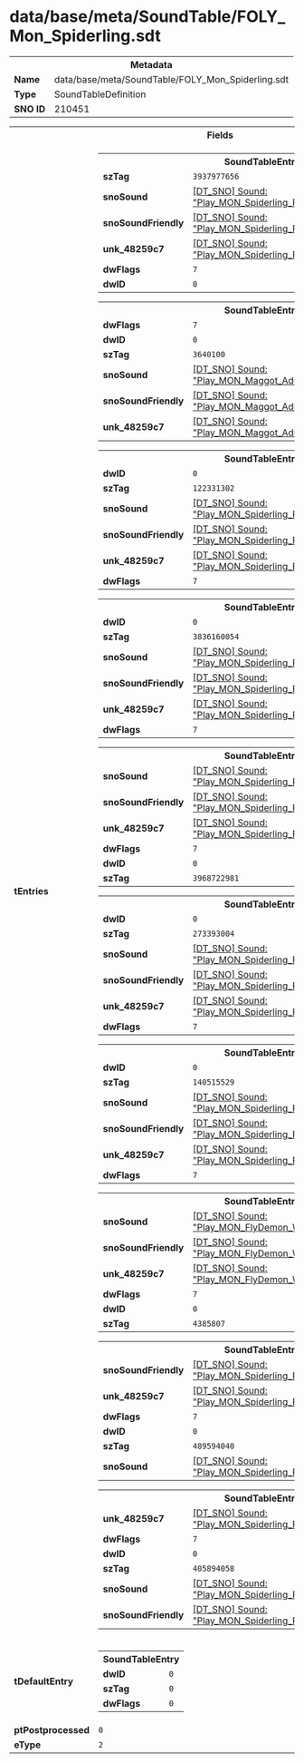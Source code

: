 <h1>data/base/meta/SoundTable/FOLY_Mon_Spiderling.sdt</h1><table><tr><th colspan="100%">Metadata</th></tr><tr><td><b>Name</b></td><td>data/base/meta/SoundTable/FOLY_Mon_Spiderling.sdt</td></tr><tr><td><b>Type</b></td><td>SoundTableDefinition</td></tr><tr><td><b>SNO ID</b></td><td>210451</td></tr></table>

<table><tr><th colspan="100%">Fields</th></tr><tr><td><b>tEntries</b></td><td><table><tr><th colspan="100%">SoundTableEntry</th></tr><tr><td><b>szTag</b></td><td><code>3937977656</code></td></tr><tr><td><b>snoSound</b></td><td><a href="..\Sound\Play_MON_Spiderling_FOLY_Attack.snd.md">[DT_SNO] Sound: "Play_MON_Spiderling_FOLY_Attack"</a></td></tr><tr><td><b>snoSoundFriendly</b></td><td><a href="..\Sound\Play_MON_Spiderling_FOLY_Attack.snd.md">[DT_SNO] Sound: "Play_MON_Spiderling_FOLY_Attack"</a></td></tr><tr><td><b>unk_48259c7</b></td><td><a href="..\Sound\Play_MON_Spiderling_FOLY_Attack.snd.md">[DT_SNO] Sound: "Play_MON_Spiderling_FOLY_Attack"</a></td></tr><tr><td><b>dwFlags</b></td><td><code>7</code></td></tr><tr><td><b>dwID</b></td><td><code>0</code></td></tr></table>


<table><tr><th colspan="100%">SoundTableEntry</th></tr><tr><td><b>dwFlags</b></td><td><code>7</code></td></tr><tr><td><b>dwID</b></td><td><code>0</code></td></tr><tr><td><b>szTag</b></td><td><code>3640100</code></td></tr><tr><td><b>snoSound</b></td><td><a href="..\Sound\Play_MON_Maggot_Adult_FOLY_Bite_3P.snd.md">[DT_SNO] Sound: "Play_MON_Maggot_Adult_FOLY_Bite_3P"</a></td></tr><tr><td><b>snoSoundFriendly</b></td><td><a href="..\Sound\Play_MON_Maggot_Adult_FOLY_Bite_3P.snd.md">[DT_SNO] Sound: "Play_MON_Maggot_Adult_FOLY_Bite_3P"</a></td></tr><tr><td><b>unk_48259c7</b></td><td><a href="..\Sound\Play_MON_Maggot_Adult_FOLY_Bite_3P.snd.md">[DT_SNO] Sound: "Play_MON_Maggot_Adult_FOLY_Bite_3P"</a></td></tr></table>


<table><tr><th colspan="100%">SoundTableEntry</th></tr><tr><td><b>dwID</b></td><td><code>0</code></td></tr><tr><td><b>szTag</b></td><td><code>122331302</code></td></tr><tr><td><b>snoSound</b></td><td><a href="..\Sound\Play_MON_Spiderling_FOLY_Death_Swtnrs.snd.md">[DT_SNO] Sound: "Play_MON_Spiderling_FOLY_Death_Swtnrs"</a></td></tr><tr><td><b>snoSoundFriendly</b></td><td><a href="..\Sound\Play_MON_Spiderling_FOLY_Death_Swtnrs.snd.md">[DT_SNO] Sound: "Play_MON_Spiderling_FOLY_Death_Swtnrs"</a></td></tr><tr><td><b>unk_48259c7</b></td><td><a href="..\Sound\Play_MON_Spiderling_FOLY_Death_Swtnrs.snd.md">[DT_SNO] Sound: "Play_MON_Spiderling_FOLY_Death_Swtnrs"</a></td></tr><tr><td><b>dwFlags</b></td><td><code>7</code></td></tr></table>


<table><tr><th colspan="100%">SoundTableEntry</th></tr><tr><td><b>dwID</b></td><td><code>0</code></td></tr><tr><td><b>szTag</b></td><td><code>3836160054</code></td></tr><tr><td><b>snoSound</b></td><td><a href="..\Sound\Play_MON_Spiderling_FOLY_Death_Rattle.snd.md">[DT_SNO] Sound: "Play_MON_Spiderling_FOLY_Death_Rattle"</a></td></tr><tr><td><b>snoSoundFriendly</b></td><td><a href="..\Sound\Play_MON_Spiderling_FOLY_Death_Rattle.snd.md">[DT_SNO] Sound: "Play_MON_Spiderling_FOLY_Death_Rattle"</a></td></tr><tr><td><b>unk_48259c7</b></td><td><a href="..\Sound\Play_MON_Spiderling_FOLY_Death_Rattle.snd.md">[DT_SNO] Sound: "Play_MON_Spiderling_FOLY_Death_Rattle"</a></td></tr><tr><td><b>dwFlags</b></td><td><code>7</code></td></tr></table>


<table><tr><th colspan="100%">SoundTableEntry</th></tr><tr><td><b>snoSound</b></td><td><a href="..\Sound\Play_MON_Spiderling_FOLY_GetHit_Swtnr.snd.md">[DT_SNO] Sound: "Play_MON_Spiderling_FOLY_GetHit_Swtnr"</a></td></tr><tr><td><b>snoSoundFriendly</b></td><td><a href="..\Sound\Play_MON_Spiderling_FOLY_GetHit_Swtnr.snd.md">[DT_SNO] Sound: "Play_MON_Spiderling_FOLY_GetHit_Swtnr"</a></td></tr><tr><td><b>unk_48259c7</b></td><td><a href="..\Sound\Play_MON_Spiderling_FOLY_GetHit_Swtnr.snd.md">[DT_SNO] Sound: "Play_MON_Spiderling_FOLY_GetHit_Swtnr"</a></td></tr><tr><td><b>dwFlags</b></td><td><code>7</code></td></tr><tr><td><b>dwID</b></td><td><code>0</code></td></tr><tr><td><b>szTag</b></td><td><code>3968722981</code></td></tr></table>


<table><tr><th colspan="100%">SoundTableEntry</th></tr><tr><td><b>dwID</b></td><td><code>0</code></td></tr><tr><td><b>szTag</b></td><td><code>273393004</code></td></tr><tr><td><b>snoSound</b></td><td><a href="..\Sound\Play_MON_Spiderling_FOLY_GetHit_Swtnr.snd.md">[DT_SNO] Sound: "Play_MON_Spiderling_FOLY_GetHit_Swtnr"</a></td></tr><tr><td><b>snoSoundFriendly</b></td><td><a href="..\Sound\Play_MON_Spiderling_FOLY_GetHit_Swtnr.snd.md">[DT_SNO] Sound: "Play_MON_Spiderling_FOLY_GetHit_Swtnr"</a></td></tr><tr><td><b>unk_48259c7</b></td><td><a href="..\Sound\Play_MON_Spiderling_FOLY_GetHit_Swtnr.snd.md">[DT_SNO] Sound: "Play_MON_Spiderling_FOLY_GetHit_Swtnr"</a></td></tr><tr><td><b>dwFlags</b></td><td><code>7</code></td></tr></table>


<table><tr><th colspan="100%">SoundTableEntry</th></tr><tr><td><b>dwID</b></td><td><code>0</code></td></tr><tr><td><b>szTag</b></td><td><code>140515529</code></td></tr><tr><td><b>snoSound</b></td><td><a href="..\Sound\Play_MON_Spiderling_FOLY_Squish_Swtnr.snd.md">[DT_SNO] Sound: "Play_MON_Spiderling_FOLY_Squish_Swtnr"</a></td></tr><tr><td><b>snoSoundFriendly</b></td><td><a href="..\Sound\Play_MON_Spiderling_FOLY_Squish_Swtnr.snd.md">[DT_SNO] Sound: "Play_MON_Spiderling_FOLY_Squish_Swtnr"</a></td></tr><tr><td><b>unk_48259c7</b></td><td><a href="..\Sound\Play_MON_Spiderling_FOLY_Squish_Swtnr.snd.md">[DT_SNO] Sound: "Play_MON_Spiderling_FOLY_Squish_Swtnr"</a></td></tr><tr><td><b>dwFlags</b></td><td><code>7</code></td></tr></table>


<table><tr><th colspan="100%">SoundTableEntry</th></tr><tr><td><b>snoSound</b></td><td><a href="..\Sound\Play_MON_FlyDemon_Warrior_Foley_Body_Mvts_3P.snd.md">[DT_SNO] Sound: "Play_MON_FlyDemon_Warrior_Foley_Body_Mvts_3P"</a></td></tr><tr><td><b>snoSoundFriendly</b></td><td><a href="..\Sound\Play_MON_FlyDemon_Warrior_Foley_Body_Mvts_3P.snd.md">[DT_SNO] Sound: "Play_MON_FlyDemon_Warrior_Foley_Body_Mvts_3P"</a></td></tr><tr><td><b>unk_48259c7</b></td><td><a href="..\Sound\Play_MON_FlyDemon_Warrior_Foley_Body_Mvts_3P.snd.md">[DT_SNO] Sound: "Play_MON_FlyDemon_Warrior_Foley_Body_Mvts_3P"</a></td></tr><tr><td><b>dwFlags</b></td><td><code>7</code></td></tr><tr><td><b>dwID</b></td><td><code>0</code></td></tr><tr><td><b>szTag</b></td><td><code>4385807</code></td></tr></table>


<table><tr><th colspan="100%">SoundTableEntry</th></tr><tr><td><b>snoSoundFriendly</b></td><td><a href="..\Sound\Play_MON_Spiderling_FOLY_Attack_Whoosh.snd.md">[DT_SNO] Sound: "Play_MON_Spiderling_FOLY_Attack_Whoosh"</a></td></tr><tr><td><b>unk_48259c7</b></td><td><a href="..\Sound\Play_MON_Spiderling_FOLY_Attack_Whoosh.snd.md">[DT_SNO] Sound: "Play_MON_Spiderling_FOLY_Attack_Whoosh"</a></td></tr><tr><td><b>dwFlags</b></td><td><code>7</code></td></tr><tr><td><b>dwID</b></td><td><code>0</code></td></tr><tr><td><b>szTag</b></td><td><code>489594040</code></td></tr><tr><td><b>snoSound</b></td><td><a href="..\Sound\Play_MON_Spiderling_FOLY_Attack_Whoosh.snd.md">[DT_SNO] Sound: "Play_MON_Spiderling_FOLY_Attack_Whoosh"</a></td></tr></table>


<table><tr><th colspan="100%">SoundTableEntry</th></tr><tr><td><b>unk_48259c7</b></td><td><a href="..\Sound\Play_MON_Spiderling_FOLY_Leap_Whoosh.snd.md">[DT_SNO] Sound: "Play_MON_Spiderling_FOLY_Leap_Whoosh"</a></td></tr><tr><td><b>dwFlags</b></td><td><code>7</code></td></tr><tr><td><b>dwID</b></td><td><code>0</code></td></tr><tr><td><b>szTag</b></td><td><code>405894058</code></td></tr><tr><td><b>snoSound</b></td><td><a href="..\Sound\Play_MON_Spiderling_FOLY_Leap_Whoosh.snd.md">[DT_SNO] Sound: "Play_MON_Spiderling_FOLY_Leap_Whoosh"</a></td></tr><tr><td><b>snoSoundFriendly</b></td><td><a href="..\Sound\Play_MON_Spiderling_FOLY_Leap_Whoosh.snd.md">[DT_SNO] Sound: "Play_MON_Spiderling_FOLY_Leap_Whoosh"</a></td></tr></table>


</td></tr><tr><td><b>tDefaultEntry</b></td><td><table><tr><th colspan="100%">SoundTableEntry</th></tr><tr><td><b>dwID</b></td><td><code>0</code></td></tr><tr><td><b>szTag</b></td><td><code>0</code></td></tr><tr><td><b>dwFlags</b></td><td><code>0</code></td></tr></table>

</td></tr><tr><td><b>ptPostprocessed</b></td><td><code>0</code></td></tr><tr><td><b>eType</b></td><td><code>2</code></td></tr></table>

